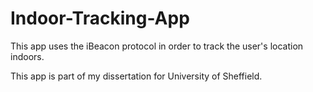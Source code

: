# Indoor-Tracking-App


This app uses the iBeacon protocol in order to track the user's location indoors.

This app is part of my dissertation for University of Sheffield. 
